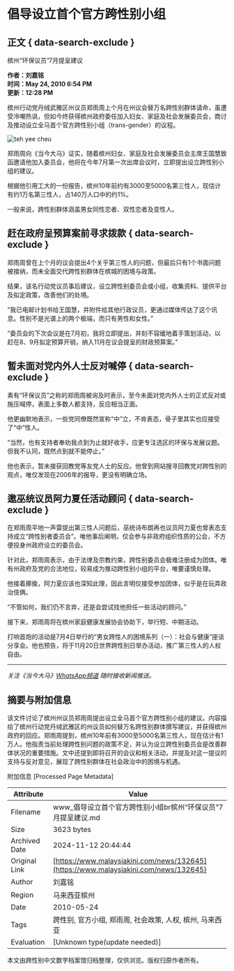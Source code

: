 # 倡导设立首个官方跨性别小组

## 正文 { data-search-exclude }

槟州“环保议员”7月提呈建议

**作者：刘嘉铭**  
**时间：May 24, 2010 6:54 PM**  
**更新：12:28 PM**  

槟州行动党丹绒武雅区州议员郑雨周上个月在州议会替万名跨性别群体请命，虽遭受冷嘲热讽，但如今终获得槟州政府委任加入妇女、家庭及社会发展委员会，商讨及推动设立全马首个官方跨性别小组（trans-gender）的议程。

![teh yee cheu](https://i.malaysiakini.com/216/bd0849619d5b934cb1bd5f92041825ac.jpg)

郑雨周向《当今大马》证实，随着槟州妇女、家庭及社会发展委员会主席王国慧致函邀请他加入委员会，他将在今年7月第一次出席会议时，立即提出设立跨性别小组的建议。

根据他引用工大的一份报告，槟州10年前约有3000至5000名第三性人，现估计有约1万名第三性人，占140万人口中的约1%。

一般来说，跨性别群体涵盖男女同性恋者、双性恋者及变性人。

## 赶在政府呈预算案前寻求拨款 { data-search-exclude }

郑雨周曾在上个月的议会提出4个关乎第三性人的问题，但最后只有1个书面问题被接纳，而未全面交代跨性别群体在槟城的困境与政策。

结果，该名行动党议员事后建议，设立跨性别委员会或小组，收集资料、提供平台及拟定政策，改善他们的处境。

“我已电邮计划书给王国慧，并附件给其他行政议员，更通过媒体传达了这个讯息。性别不是光谱上的两个极端，而只有男性和女性。”

“委员会的下次会议是在7月初，我将立即提出，并刻不容缓地着手策划活动，以赶在8、9月拟定预算开销，纳入11月在议会提呈的财政预算案。”

## 暂未面对党内外人士反对喊停 { data-search-exclude }

素有“环保议员”之称的郑雨周被询及时表示，至今未面对党内外人士的正式反对或施压喊停，表面上多数人都支持，反应相当正面。

他更幽默地表示，一些党同僚既然宣称“中”立，不肯表态，骨子里其实也应接受了“中”性人。

“当然，也有支持者奉劝我点到为止就好收手，应更专注选区的环保与发展议题。但我不认同，既然点到就不能停止。”

他也表示，暂未接获回教党等友党人士的反应。他曾到网站搜寻回教党对跨性别的观点，唯仅发现在2006年的报导，更没有明确立场。

## 邀巫统议员阿力夏任活动顾问 { data-search-exclude }

在郑雨周平地一声雷提出第三性人问题后，巫统诗布朗再也议员阿力夏也曾表态支持成立“跨性别者委员会”。唯他事后阐明，仅会参与非政府组织性质的公会，不方便投身州政府设立的委员会。

针对此，郑雨周表示，由于法律及宗教约束，跨性别委员会极难注册成为团体。唯有州政府及党的合法地位，较易成为推动跨性别小组的平台，唯要谨慎处理。

他接着揶揄，阿力夏应该也深知此理，因此言明仅接受参加团体，似乎是在玩弄政治伎俩。

“不管如何，我们仍不言弃，还是会尝试找他担任一些活动的顾问。”

接下来，郑雨周将在槟州家庭健康发展协会协助下，举行短、中期活动。

打响首炮的活动是7月4日举行的“男女跨性人的困境系列（一）：社会与健康”座谈分享会。他也预告，将于11月20日世界跨性别日举办活动，推广第三性人的人权自由。

---

_关注《当今大马》[WhatsApp频道](https://mk.my/whatsapp) 随时接收新闻推送。_

## 摘要与附加信息

<!-- tcd_abstract -->
该文件讨论了槟州州议员郑雨周提出设立全马首个官方跨性别小组的建议。内容描绘了槟州行动党丹绒武雅区的州议员如何替万名跨性别群体撰写建议，并获得槟州政府的回应。郑雨周提到，槟州10年前有3000至5000名第三性人，现在估计有1万人。他指责当前处理跨性别问题的政策不足，并认为设立跨性别委员会是改善群体状况的重要措施。文中还提到即将召开的会议和相关活动，并提及对这一提议的支持与反对意见，展现了跨性别群体在社会政治中的困境与机遇。
<!-- tcd_abstract_end -->

附加信息 [Processed Page Metadata]

| Attribute       | Value                                  |
|-----------------|----------------------------------------|
| Filename        | www_倡导设立首个官方跨性别小组br槟州“环保议员”7月提呈建议.md                             |
| Size            | 3623 bytes                           |
| Archived Date   | 2024-11-12 20:44:44                             |
| Original Link   | [https://www.malaysiakini.com/news/132645](https://www.malaysiakini.com/news/132645)                       |
| Author          | 刘嘉铭                               |
| Region          | 马来西亚槟州                               |
| Date            | 2010-05-24                                 |
| Tags            | 跨性别, 官方小组, 郑雨周, 社会政策, 人权, 槟州, 马来西亚                                 |
| Evaluation            | [Unknown type(update needed)]                                 |
<!-- tcd_table_end -->

本文由跨性别中文数字档案馆归档整理，仅供浏览。版权归原作者所有。
